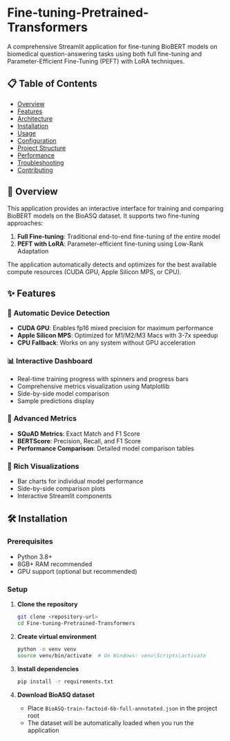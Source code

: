 # Fine-tuning-Pretrained-Transformers
A comprehensive Streamlit application for fine-tuning BioBERT models on biomedical question-answering tasks using both full fine-tuning and Parameter-Efficient Fine-Tuning (PEFT) with LoRA techniques.

## 📋 Table of Contents

- [Overview](#overview)
- [Features](#features)
- [Architecture](#architecture)
- [Installation](#installation)
- [Usage](#usage)
- [Configuration](#configuration)
- [Project Structure](#project-structure)
- [Performance](#performance)
- [Troubleshooting](#troubleshooting)
- [Contributing](#contributing)

## 🎯 Overview

This application provides an interactive interface for training and comparing BioBERT models on the BioASQ dataset. It supports two fine-tuning approaches:

1. **Full Fine-tuning**: Traditional end-to-end fine-tuning of the entire model
2. **PEFT with LoRA**: Parameter-efficient fine-tuning using Low-Rank Adaptation

The application automatically detects and optimizes for the best available compute resources (CUDA GPU, Apple Silicon MPS, or CPU).

## ✨ Features

### 🚀 **Automatic Device Detection**
- **CUDA GPU**: Enables fp16 mixed precision for maximum performance
- **Apple Silicon MPS**: Optimized for M1/M2/M3 Macs with 3-7x speedup
- **CPU Fallback**: Works on any system without GPU acceleration

### 📊 **Interactive Dashboard**
- Real-time training progress with spinners and progress bars
- Comprehensive metrics visualization using Matplotlib
- Side-by-side model comparison
- Sample predictions display

### 🔬 **Advanced Metrics**
- **SQuAD Metrics**: Exact Match and F1 Score
- **BERTScore**: Precision, Recall, and F1 Score
- **Performance Comparison**: Detailed model comparison tables

### 🎨 **Rich Visualizations**
- Bar charts for individual model performance
- Side-by-side comparison plots
- Interactive Streamlit components

## 🛠️ Installation

### Prerequisites
- Python 3.8+
- 8GB+ RAM recommended
- GPU support (optional but recommended)

### Setup

1. **Clone the repository**
   ```bash
   git clone <repository-url>
   cd Fine-tuning-Pretrained-Transformers
   ```

2. **Create virtual environment**
   ```bash
   python -m venv venv
   source venv/bin/activate  # On Windows: venv\Scripts\activate
   ```

3. **Install dependencies**
   ```bash
   pip install -r requirements.txt
   ```

4. **Download BioASQ dataset**
   - Place `BioASQ-train-factoid-6b-full-annotated.json` in the project root
   - The dataset will be automatically loaded when you run the application
